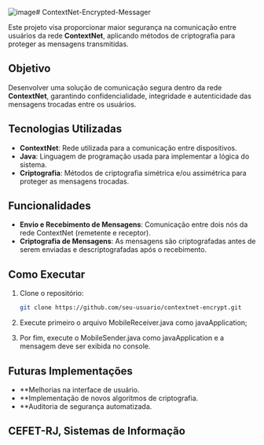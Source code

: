 ![image](https://github.com/user-attachments/assets/3d19b855-5907-4e09-8bec-2ee15c5f86e7)# ContextNet-Encrypted-Messager

Este projeto visa proporcionar maior segurança na comunicação entre usuários da rede **ContextNet**, aplicando métodos de criptografia para proteger as mensagens transmitidas.

## Objetivo
Desenvolver uma solução de comunicação segura dentro da rede **ContextNet**, garantindo confidencialidade, integridade e autenticidade das mensagens trocadas entre os usuários.

## Tecnologias Utilizadas
- **ContextNet**: Rede utilizada para a comunicação entre dispositivos.
- **Java**: Linguagem de programação usada para implementar a lógica do sistema.
- **Criptografia**: Métodos de criptografia simétrica e/ou assimétrica para proteger as mensagens trocadas.

## Funcionalidades
- **Envio e Recebimento de Mensagens**: Comunicação entre dois nós da rede ContextNet (remetente e receptor).
- **Criptografia de Mensagens**: As mensagens são criptografadas antes de serem enviadas e descriptografadas após o recebimento.

## Como Executar
1. Clone o repositório:
   ```bash
   git clone https://github.com/seu-usuario/contextnet-encrypt.git
   
2. Execute primeiro o arquivo MobileReceiver.java como javaApplication;

3. Por fim, execute o MobileSender.java como javaApplication e a mensagem deve ser exibida no console.

## Futuras Implementações
- **Melhorias na interface de usuário.
- **Implementação de novos algoritmos de criptografia.
- **Auditoria de segurança automatizada.

## CEFET-RJ, Sistemas de Informação
